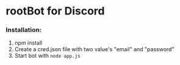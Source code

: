 rootBot for Discord
======

### Installation:
1. npm install
2. Create a cred.json file with two value's "email" and "password"
3. Start bot with ```node app.js```

